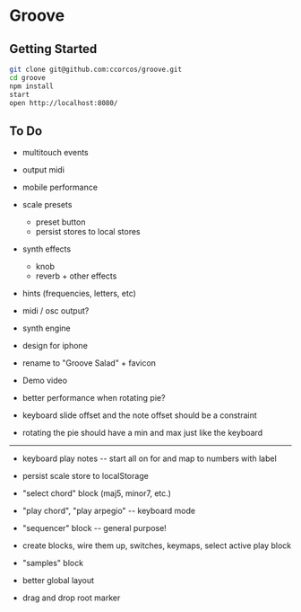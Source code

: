 # Groove

## Getting Started

```sh
git clone git@github.com:ccorcos/groove.git
cd groove
npm install
start
open http://localhost:8080/
```

## To Do

- multitouch events
- output midi
- mobile performance


- scale presets
  - preset button
  - persist stores to local stores
- synth effects
  - knob
  - reverb + other effects


- hints (frequencies, letters, etc)
- midi / osc output?

- synth engine
- design for iphone
- rename to "Groove Salad" + favicon
- Demo video

- better performance when rotating pie?
- keyboard slide offset and the note offset should be a constraint
- rotating the pie should have a min and max just like the keyboard

---

- keyboard play notes -- start all on for and map to numbers with label
- persist scale store to localStorage
- "select chord" block (maj5, minor7, etc.)
- "play chord", "play arpegio" -- keyboard mode
- "sequencer" block -- general purpose!

- create blocks, wire them up, switches, keymaps, select active play block

- "samples" block
- better global layout
- drag and drop root marker
